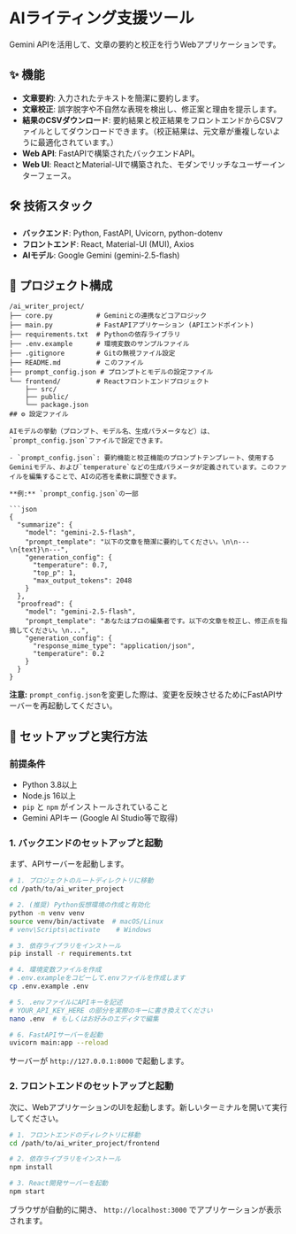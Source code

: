 # AIライティング支援ツール

Gemini APIを活用して、文章の要約と校正を行うWebアプリケーションです。

## ✨ 機能

- **文章要約**: 入力されたテキストを簡潔に要約します。
- **文章校正**: 誤字脱字や不自然な表現を検出し、修正案と理由を提示します。
- **結果のCSVダウンロード**: 要約結果と校正結果をフロントエンドからCSVファイルとしてダウンロードできます。（校正結果は、元文章が重複しないように最適化されています。）
- **Web API**: FastAPIで構築されたバックエンドAPI。
- **Web UI**: ReactとMaterial-UIで構築された、モダンでリッチなユーザーインターフェース。

## 🛠️ 技術スタック

- **バックエンド**: Python, FastAPI, Uvicorn, python-dotenv
- **フロントエンド**: React, Material-UI (MUI), Axios
- **AIモデル**: Google Gemini (gemini-2.5-flash)

## 📂 プロジェクト構成

```
/ai_writer_project/
├── core.py           # Geminiとの連携などコアロジック
├── main.py           # FastAPIアプリケーション (APIエンドポイント)
├── requirements.txt  # Pythonの依存ライブラリ
├── .env.example      # 環境変数のサンプルファイル
├── .gitignore        # Gitの無視ファイル設定
├── README.md         # このファイル
├── prompt_config.json # プロンプトとモデルの設定ファイル
└── frontend/         # Reactフロントエンドプロジェクト
    ├── src/
    ├── public/
    └── package.json
## ⚙️ 設定ファイル

AIモデルの挙動（プロンプト、モデル名、生成パラメータなど）は、`prompt_config.json`ファイルで設定できます。

- `prompt_config.json`: 要約機能と校正機能のプロンプトテンプレート、使用するGeminiモデル、および`temperature`などの生成パラメータが定義されています。このファイルを編集することで、AIの応答を柔軟に調整できます。

**例:** `prompt_config.json`の一部

```json
{
  "summarize": {
    "model": "gemini-2.5-flash",
    "prompt_template": "以下の文章を簡潔に要約してください。\n\n---\n{text}\n---",
    "generation_config": {
      "temperature": 0.7,
      "top_p": 1,
      "max_output_tokens": 2048
    }
  },
  "proofread": {
    "model": "gemini-2.5-flash",
    "prompt_template": "あなたはプロの編集者です。以下の文章を校正し、修正点を指摘してください。\n...",
    "generation_config": {
      "response_mime_type": "application/json",
      "temperature": 0.2
    }
  }
}
```

**注意:** `prompt_config.json`を変更した際は、変更を反映させるためにFastAPIサーバーを再起動してください。

## 🚀 セットアップと実行方法


### 前提条件

- Python 3.8以上
- Node.js 16以上
- `pip` と `npm` がインストールされていること
- Gemini APIキー (Google AI Studio等で取得)

### 1. バックエンドのセットアップと起動

まず、APIサーバーを起動します。

```bash
# 1. プロジェクトのルートディレクトリに移動
cd /path/to/ai_writer_project

# 2. (推奨) Python仮想環境の作成と有効化
python -m venv venv
source venv/bin/activate  # macOS/Linux
# venv\Scripts\activate    # Windows

# 3. 依存ライブラリをインストール
pip install -r requirements.txt

# 4. 環境変数ファイルを作成
# .env.exampleをコピーして.envファイルを作成します
cp .env.example .env

# 5. .envファイルにAPIキーを記述
# YOUR_API_KEY_HERE の部分を実際のキーに書き換えてください
nano .env  # もしくはお好みのエディタで編集

# 6. FastAPIサーバーを起動
uvicorn main:app --reload
```

サーバーが `http://127.0.0.1:8000` で起動します。

### 2. フロントエンドのセットアップと起動

次に、WebアプリケーションのUIを起動します。新しいターミナルを開いて実行してください。

```bash
# 1. フロントエンドのディレクトリに移動
cd /path/to/ai_writer_project/frontend

# 2. 依存ライブラリをインストール
npm install

# 3. React開発サーバーを起動
npm start
```

ブラウザが自動的に開き、 `http://localhost:3000` でアプリケーションが表示されます。